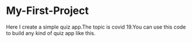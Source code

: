 # My-First-Project
Here I create a simple quiz app.The topic is covid 19.You can use this code to build any kind of quiz app like this.
